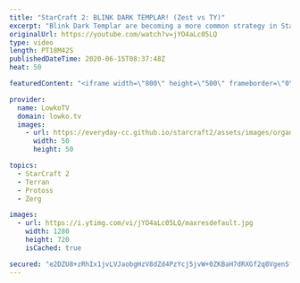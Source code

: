 ```yaml
---
title: "StarCraft 2: BLINK DARK TEMPLAR! (Zest vs TY)"
excerpt: "Blink Dark Templar are becoming a more common strategy in StarCraft 2 at the professional level of Protoss versus Terran. In this game between Zest and TY the Protoss player decides to open up with a proxy Dark Shrine and goes for the Shadow Stride ability later on in this pro game.  PartinG vs Reynor:"
originalUrl: https://youtube.com/watch?v=jYO4aLc05LQ
type: video
length: PT18M42S
publishedDateTime: 2020-06-15T08:37:48Z
heat: 50

featuredContent: "<iframe width=\"800\" height=\"500\" frameborder=\"0\" src=\"https://www.youtube.com/embed/jYO4aLc05LQ\" allow=\"accelerometer; autoplay; encrypted-media; gyroscope; picture-in-picture\" allowfullscreen></iframe>"

provider:
  name: LowkoTV
  domain: lowko.tv
  images:
    - url: https://everyday-cc.github.io/starcraft2/assets/images/organizations/lowko.tv-50x50.jpg
      width: 50
      height: 50

topics:
  - StarCraft 2
  - Terran
  - Protoss
  - Zerg

images:
  - url: https://i.ytimg.com/vi/jYO4aLc05LQ/maxresdefault.jpg
    width: 1280
    height: 720
    isCached: true

secured: "e2DZU8+zRhIx1jvLVJaobgHzV8dZd4PzYcj5jvW+0ZKBaH7dRXGf2q8VgenSfgYZ7wifxHHqd7ob/5xDLGcd4IszAXhZOGBDETnPI4x+wthluaul6aUBbvyrxdehLrcPeXQFh0yS4sOpTDykQkSu3GLKNmynJHtnZFQWOF7qdslDPXkG31sglqpwMue1E4Q0kHI/oJbZV1F8Spetfa3rEKTyJqf9kwfjuZ6DTiguKuq9Nz3mRmg1+hMXp6XBbkZQ2NWE+Nho5HfOuzPEGAzmy8hONu18q0F51Lx845UBX/i+X6ORQHABEFfi4ZVNEkj8/uTvP0wFNkzefR+3EPqRbrtav2e3w8ddG+/mf1MreSLf0Az6YJ8nMb7yVo4T43D5L3C4E6MTL6+S72XcjrCuP0+ybgU7P/vnqkbXgoNrVCE=;8qJEm467Op6ylMDql4RRIw=="
---
```


